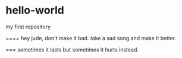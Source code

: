 hello-world
===========

my first repository


====
hey jude, don't  make it bad. take a sad song and make it better.

===
sometimes it lasts but sometimes it hurts instead.
